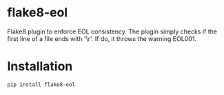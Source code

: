 # flake8-eol

Flake8 plugin to enforce EOL consistency. The plugin simply checks if the first line of a file ends with '\r'. If do, it throws the warning EOL001.

# Installation

```bash
pip install flake8-eol
```
